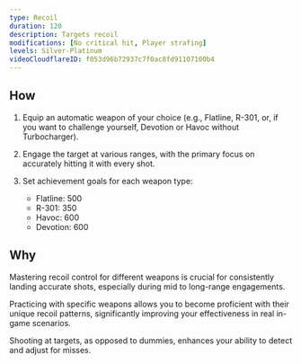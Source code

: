 ```yaml
---
type: Recoil
duration: 120
description: Targets recoil
modifications: [No critical hit, Player strafing]
levels: Silver-Platinum
videoCloudflareID: f053d96b72937c7f0ac8fd91107100b4
---
```


## How

1. Equip an automatic weapon of your choice (e.g., Flatline, R-301, or, if you want to challenge yourself, Devotion or Havoc without Turbocharger).

2. Engage the target at various ranges, with the primary focus on accurately hitting it with every shot.

3. Set achievement goals for each weapon type:
   - Flatline: 500
   - R-301: 350
   - Havoc: 600
   - Devotion: 600

## Why

Mastering recoil control for different weapons is crucial for consistently landing accurate shots, especially during mid to long-range engagements.

Practicing with specific weapons allows you to become proficient with their unique recoil patterns, significantly improving your effectiveness in real in-game scenarios.

Shooting at targets, as opposed to dummies, enhances your ability to detect and adjust for misses.
